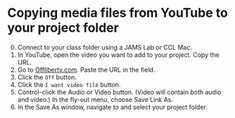 # Copying media files from YouTube to your project folder

0. Connect to your class folder using a JAMS Lab or CCL Mac.
1. In YouTube, open the video you want to add to your project. Copy the URL.
2. Go to [Offliberty.com](http://offliberty.com/). Paste the URL in the field. 
3. Click the `Off` button. 
4. Click the `I want video file` button.
5. Control-click the Audio or Video button. (Video will contain both audio and video.) In the fly-out menu, choose Save Link As. 
6. In the Save As window, navigate to and select your project folder.

